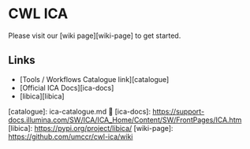 # CWL ICA <!-- omit in toc -->

Please visit our [wiki page][wiki-page] to get started.

## Links

* [Tools / Workflows Catalogue link][catalogue]
* [Official ICA Docs][ica-docs]
* [libica][libica]


[catalogue]: ica-catalogue.md :construction:
[ica-docs]: https://support-docs.illumina.com/SW/ICA/ICA_Home/Content/SW/FrontPages/ICA.htm
[libica]: https://pypi.org/project/libica/
[wiki-page]: https://github.com/umccr/cwl-ica/wiki
